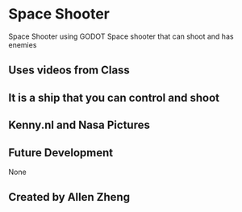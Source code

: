 # Space Shooter
Space Shooter using GODOT
Space shooter that can shoot and has enemies
## Uses videos from Class
## It is a ship that you can control and shoot
## Kenny.nl and Nasa Pictures
## Future Development
None
## Created by Allen Zheng

